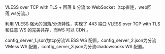 VLESS over TCP with TLS + 回落 & 分流 to WebSocket（tcp直连，web回落,ws分流。）

利用 VLESS 强大的回落/分流特性，实现了 443 端口 VLESS over TCP with TLS 和任意 WS 的完美共存，而WS 可以 CDN 。

config_server_1.json为tcp分流VLESS WS 配置，config_server_2.json为分流VMess WS 配置，config_server_3.json为分流shadowsocks WS 配置。

